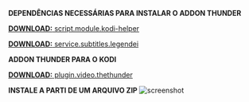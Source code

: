 **DEPENDÊNCIAS NECESSÁRIAS PARA INSTALAR O ADDON THUNDER**

 [**DOWNLOAD:** script.module.kodi-helper](https://github.com/icarok99/OneRepo/raw/refs/heads/master/matrix/script.module.kodi-helper/script.module.kodi-helper-0.0.4.zip)

[**DOWNLOAD:** service.subtitles.legendei](https://github.com/icarok99/OneRepo/raw/refs/heads/master/matrix/service.subtitles.legendei/service.subtitles.legendei-0.0.3.zip)

**ADDON THUNDER PARA O KODI**

[**DOWNLOAD:** plugin.video.thethunder](https://github.com/Huuuuuugo/plugin.video.thethunderfix/releases/download/v1.0/plugin.video.thethunderfix-1.0.zip)

**INSTALE A PARTI DE UM ARQUIVO ZIP**
![screenshot](https://i.imgur.com/vnN0oIB.jpeg)
